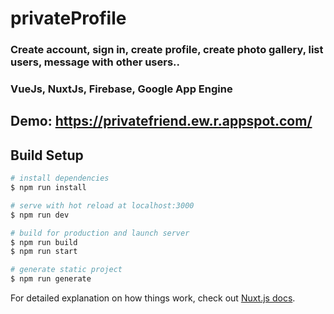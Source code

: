 # privateProfile

### Create account, sign in, create profile, create photo gallery, list users, message with other users..
### VueJs, NuxtJs, Firebase, Google App Engine

## Demo: https://privatefriend.ew.r.appspot.com/

## Build Setup

``` bash
# install dependencies
$ npm run install

# serve with hot reload at localhost:3000
$ npm run dev

# build for production and launch server
$ npm run build
$ npm run start

# generate static project
$ npm run generate
```

For detailed explanation on how things work, check out [Nuxt.js docs](https://nuxtjs.org).
